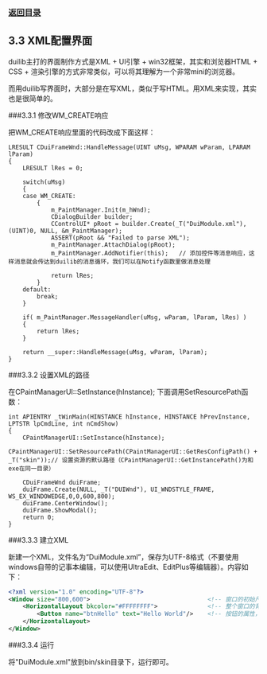 ### [返回目录](0.目录.md)

## 3.3 XML配置界面

duilib主打的界面制作方式是XML + UI引擎 + win32框架，其实和浏览器HTML + CSS + 渲染引擎的方式非常类似，可以将其理解为一个非常mini的浏览器。

而用duilib写界面时，大部分是在写XML，类似于写HTML。用XML来实现，其实也是很简单的。
    
###3.3.1 修改WM_CREATE响应

把WM_CREATE响应里面的代码改成下面这样：

<pre><code>LRESULT CDuiFrameWnd::HandleMessage(UINT uMsg, WPARAM wParam, LPARAM lParam)
{
	LRESULT lRes = 0;

	switch(uMsg)
	{
	case WM_CREATE:
		{
			m_PaintManager.Init(m_hWnd);
			CDialogBuilder builder;
			CControlUI* pRoot = builder.Create(_T("DuiModule.xml"), (UINT)0, NULL, &m_PaintManager);
			ASSERT(pRoot && "Failed to parse XML");
			m_PaintManager.AttachDialog(pRoot);
			m_PaintManager.AddNotifier(this);   // 添加控件等消息响应，这样消息就会传达到duilib的消息循环，我们可以在Notify函数里做消息处理
			
			return lRes;
		}
	default:
		break;
	}

	if( m_PaintManager.MessageHandler(uMsg, wParam, lParam, lRes) ) 
	{
		return lRes;
	}

	return __super::HandleMessage(uMsg, wParam, lParam);
}
</code></pre>

###3.3.2 设置XML的路径

在CPaintManagerUI::SetInstance(hInstance); 下面调用SetResourcePath函数：

<pre><code>int APIENTRY _tWinMain(HINSTANCE hInstance, HINSTANCE hPrevInstance, LPTSTR lpCmdLine, int nCmdShow)
{
	CPaintManagerUI::SetInstance(hInstance); 
	CPaintManagerUI::SetResourcePath(CPaintManagerUI::GetResConfigPath() + _T("skin"));// 设置资源的默认路径（CPaintManagerUI::GetInstancePath()为和exe在同一目录）

	CDuiFrameWnd duiFrame;
	duiFrame.Create(NULL, _T("DUIWnd"), UI_WNDSTYLE_FRAME, WS_EX_WINDOWEDGE,0,0,600,800);
	duiFrame.CenterWindow();
	duiFrame.ShowModal();
	return 0;
}
</code></pre>

###3.3.3 建立XML

新建一个XML，文件名为“DuiModule.xml”，保存为UTF-8格式（不要使用windows自带的记事本编辑，可以使用UltraEdit、EditPlus等编辑器）。内容如下：

```xml
<?xml version="1.0" encoding="UTF-8"?>
<Window size="800,600">                                 <!-- 窗口的初始尺寸 -->
    <HorizontalLayout bkcolor="#FFFFFFFF">              <!-- 整个窗口的背景 -->
        <Button name="btnHello" text="Hello World"/>    <!-- 按钮的属性，如名称、文本 -->
    </HorizontalLayout>
</Window>
```

###3.3.4 运行

将"DuiModule.xml"放到bin/skin目录下，运行即可。

